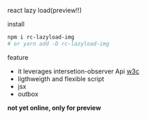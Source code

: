 react lazy load(preview!!)

install 

```sh
npm i rc-lazyload-img
# or yarn add -D rc-lazyload-img

```

feature

 * it leverages intersetion-observer Api  [w3c](https://github.com/w3c/IntersectionObserver)
 * ligthweigth and flexible script 
 * jsx 
 * outbox
 



<b>not yet online, only for preview </b>
